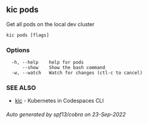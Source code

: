 ## kic pods

Get all pods on the local dev cluster

```
kic pods [flags]
```

### Options

```
  -h, --help    help for pods
      --show    Show the bash command
  -w, --watch   Watch for changes (ctl-c to cancel)
```

### SEE ALSO

* [kic](kic.md)	 - Kubernetes in Codespaces CLI

###### Auto generated by spf13/cobra on 23-Sep-2022
